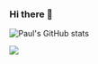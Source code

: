### Hi there 👋

![Paul's GitHub stats](https://github-readme-stats.vercel.app/api?username=paulprince24542&show_icons=true&theme=onedark)

<img src="https://github-readme-stats.vercel.app/api/top-langs/?username=paulprince24542&langs_count=10&layout=compact&bg_color=181818&title_color=1FD5F5&text_color=ffffff&border_color=1FD5F5" />
